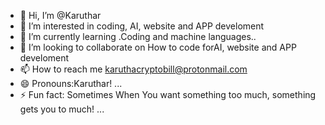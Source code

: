 - 👋 Hi, I’m @Karuthar
- 👀 I’m interested in coding, AI, website and APP develoment
- 🌱 I’m currently learning .Coding and machine languages..
- 💞️ I’m looking to collaborate on How to code forAI, website and APP develoment
- 📫 How to reach me karuthacryptobill@protonmail.com 
- 😄 Pronouns:Karuthar! ...
- ⚡ Fun fact: Sometimes When You want something too much, something gets you to much! ...

<!---
Karuthar/Karuthar is a ✨ special ✨ repository because its `README.md` (this file) appears on your GitHub profile.
You can click the Preview link to take a look at your changes.
--->

